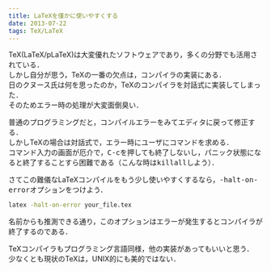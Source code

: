 ```yaml
---
title: LaTeXを僅かに使いやすくする
date: 2013-07-22
tags: TeX/LaTeX
---
```


TeX(LaTeX/pLaTeX)は大変優れたソフトウェアであり，多くの分野でも活用されている．<br />
しかし自分が思う，TeXの一番の欠点は，コンパイラの実装にある．<br />
日のクヌース氏は何を思ったのか，TeXのコンパイラを対話式に実装してしまった．<br />
そのためエラー時の処理が大変面倒臭い．

普通のプログラミングだと，コンパイルエラーをみてエディタに戻って修正する．<br />
しかしTeXの場合は対話式で，エラー時にユーザにコマンドを求める．<br />
コマンド入力の画面が厄介で，<span style="font-family:monospace">C-c</span>を押しても終了しないし，パニック状態になると終了することすら困難である（こんな時は<span style="font-family:monospace">killall</span>しよう）．

さてこの難儀なLaTeXコンパイルをもう少し使いやすくするなら，<span style="font-family:monospace">-halt-on-error</span>オプションをつけよう．

```sh
latex -halt-on-error your_file.tex
```

名前からも推測できる通り，このオプションはエラーが発生するとコンパイラが終了するのである．

TeXコンパイラもプログラミング言語同様，他の実装があってもいいと思う．<br />
少なくとも現状のTeXは，UNIX的にも美的ではない．

